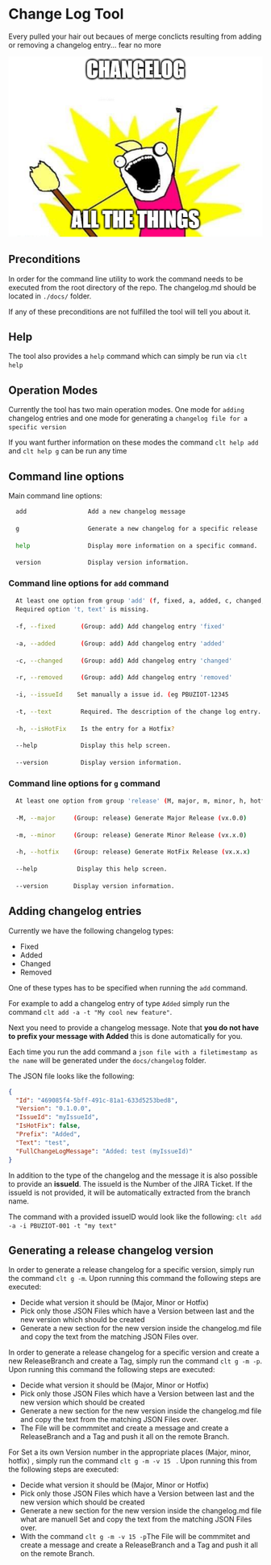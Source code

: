 # Change Log Tool

Every pulled your hair out becaues of merge conclicts resulting from adding or removing a changelog entry... fear no more

![Changelog all the things](docs/changelog-all-the-things.png "Title")

## Preconditions

In order for the command line utility to work the command needs to be executed from the root directory of the repo. The changelog.md should be located in `./docs/` folder.

If any of these preconditions are not fulfilled the tool will tell you about it.

## Help

The tool also provides a `help` command which can simply be run via `clt help`

## Operation Modes

Currently the tool has two main operation modes. One mode for `adding` changelog entries and one mode for generating a `changelog file for a specific version`

If you want further information on these modes the command `clt help add` and `clt help g` can be run any time

## Command line options

Main command line options:

```bash
  add                 Add a new changelog message

  g                   Generate a new changelog for a specific release

  help                Display more information on a specific command.

  version             Display version information.
```

### Command line options for `add` command

```bash
  At least one option from group 'add' (f, fixed, a, added, c, changed, r, removed) is required.
  Required option 't, text' is missing.

  -f, --fixed       (Group: add) Add changelog entry 'fixed'

  -a, --added       (Group: add) Add changelog entry 'added'

  -c, --changed     (Group: add) Add changelog entry 'changed'

  -r, --removed     (Group: add) Add changelog entry 'removed'

  -i, --issueId    Set manually a issue id. (eg PBUZIOT-12345

  -t, --text        Required. The description of the change log entry.

  -h, --isHotFix    Is the entry for a Hotfix?

  --help            Display this help screen.

  --version         Display version information.

```

### Command line options for `g` command

```bash
  At least one option from group 'release' (M, major, m, minor, h, hotfix) is required.

  -M, --major     (Group: release) Generate Major Release (vx.0.0)

  -m, --minor     (Group: release) Generate Minor Release (vx.x.0)

  -h, --hotfix    (Group: release) Generate HotFix Release (vx.x.x)

  --help           Display this help screen.

  --version       Display version information.

```

## Adding changelog entries

Currently we have the following changelog types:

- Fixed
- Added
- Changed
- Removed

One of these types has to be specified when running the `add` command.

For example to add a changelog entry of type `Added` simply run the command `clt add -a -t "My cool new feature"`.

Next you need to provide a changelog message. Note that **you do not have to prefix your message with Added** this is done automatically for you.

Each time you run the add command a `json file with a filetimestamp as the name` will be generated under the `docs/changelog` folder.

The JSON file looks like the following:

```json
{
  "Id": "469085f4-5bff-491c-81a1-633d5253bed8",
  "Version": "0.1.0.0",
  "IssueId": "myIssueId",
  "IsHotFix": false,
  "Prefix": "Added",
  "Text": "test",
  "FullChangeLogMessage": "Added: test (myIssueId)"
}
```

In addition to the type of the changelog and the message it is also possible to provide an **issueId**.
The issueId is the Number of the JIRA Ticket. If the issueId is not provided, it will be automatically extracted from the branch name.

The command with a provided issueID would look like the following:
`clt add -a -i PBUZIOT-001 -t "my text"`

## Generating a release changelog version

In order to generate a release changelog for a specific version, simply run the command `clt g -m`. Upon running this command the following steps are executed:

- Decide what version it should be  (Major, Minor or Hotfix)
- Pick only those JSON Files which have a Version between last and the new version which should be created
- Generate a new section for the new version inside the changelog.md file and copy the text from the matching JSON Files over.

In order to generate a release changelog for a specific version and create a new ReleaseBranch and create a Tag, simply run the command `clt g -m -p`. Upon running this command the following steps are executed:

- Decide what version it should be  (Major, Minor or Hotfix)
- Pick only those JSON Files which have a Version between last and the new version which should be created
- Generate a new section for the new version inside the changelog.md file and copy the text from the matching JSON Files over.
- The File will be commmitet and create a message and create a ReleaseBranch and a Tag and push it all on the remote Branch.

For Set a its own Version number in the appropriate places (Major, minor, hotfix) , simply 
run the command `clt g -m -v 15 ` . Upon running this from the following steps are executed:

- Decide what version it should be  (Major, Minor or Hotfix)
- Pick only those JSON Files which have a Version between last and the new version which should be created
- Generate a new section for the new version inside the changelog.md file what are manuell Set and copy the text from the matching JSON Files over.
- With the command `clt g -m -v 15 -p`The File will be commmitet and create a message and create a ReleaseBranch and a Tag and push it all on the remote Branch.


